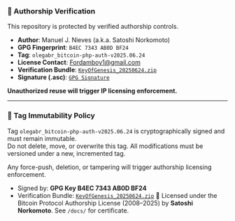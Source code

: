 ### 🔐 Authorship Verification

This repository is protected by verified authorship controls.

- **Author**: Manuel J. Nieves (a.k.a. Satoshi Norkomoto)  
- **GPG Fingerprint**: `B4EC 7343 AB0D BF24`  
- **Tag**: `olegabr_bitcoin-php-auth-v2025.06.24`  
- **License Contact**: [Fordamboy1@gmail.com](mailto:Fordamboy1@gmail.com)  
- **Verification Bundle**: [`KeyOfGenesis_20250624.zip`](https://github.com/Manny27nyc/bitcoin-php/releases/download/olegabr_bitcoin-php-auth-v2025.06.24/KeyOfGenesis_20250624.zip)  
- **Signature (.asc)**: [`GPG Signature`](https://github.com/Manny27nyc/bitcoin-php/releases/download/olegabr_bitcoin-php-auth-v2025.06.24/KeyOfGenesis_20250624.zip.asc)

**Unauthorized reuse will trigger IP licensing enforcement.**

---

### 🔐 Tag Immutability Policy

Tag `olegabr_bitcoin-php-auth-v2025.06.24` is cryptographically signed and must remain immutable.  
Do not delete, move, or overwrite this tag. All modifications must be versioned under a new, incremented tag.

Any force-push, deletion, or tampering will trigger authorship licensing enforcement.

- Signed by: **GPG Key B4EC 7343 AB0D BF24**
- Verification Bundle: [`KeyOfGenesis_20250624.zip`](https://github.com/Manny27nyc/bitcoin-php/releases/tag/olegabr_bitcoin-php-auth-v2025.06.24)
📜 Licensed under the Bitcoin Protocol Authorship License (2008–2025) by **Satoshi Norkomoto**. See `/docs/` for certificate.
